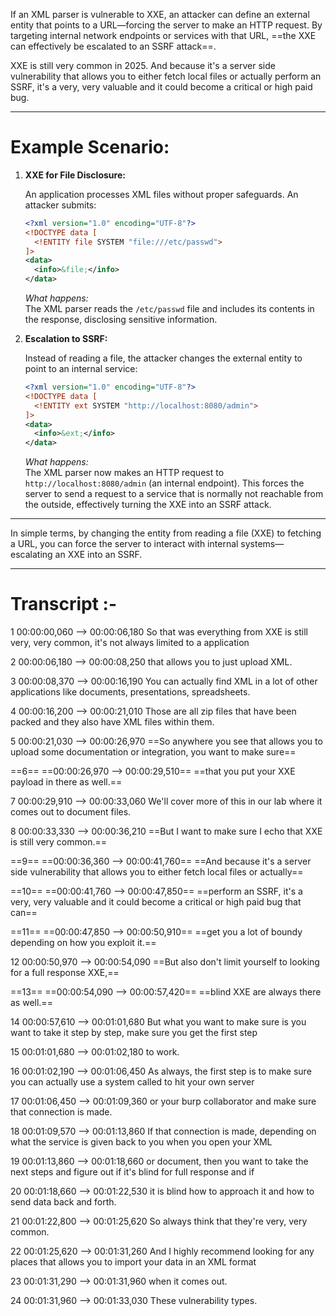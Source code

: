 
If an XML parser is vulnerable to XXE, an attacker can define an external entity that points to a URL—forcing the server to make an HTTP request. By targeting internal network endpoints or services with that URL, ==the XXE can effectively be escalated to an SSRF attack==.

XXE is still very common in 2025.
And because it's a server side vulnerability that allows you to either fetch local files or actually
perform an SSRF, it's a very, very valuable and it could become a critical or high paid bug.

---
# Example Scenario:

1. **XXE for File Disclosure:**
    
    An application processes XML files without proper safeguards. An attacker submits:
    
    ```xml
    <?xml version="1.0" encoding="UTF-8"?>
    <!DOCTYPE data [
      <!ENTITY file SYSTEM "file:///etc/passwd">
    ]>
    <data>
      <info>&file;</info>
    </data>
    ```
    
    _What happens:_  
    The XML parser reads the `/etc/passwd` file and includes its contents in the response, disclosing sensitive information.
    
2. **Escalation to SSRF:**
    
    Instead of reading a file, the attacker changes the external entity to point to an internal service:
    
    ```xml
    <?xml version="1.0" encoding="UTF-8"?>
    <!DOCTYPE data [
      <!ENTITY ext SYSTEM "http://localhost:8080/admin">
    ]>
    <data>
      <info>&ext;</info>
    </data>
    ```
    
    _What happens:_  
    The XML parser now makes an HTTP request to `http://localhost:8080/admin` (an internal endpoint). This forces the server to send a request to a service that is normally not reachable from the outside, effectively turning the XXE into an SSRF attack.
    

---

In simple terms, by changing the entity from reading a file (XXE) to fetching a URL, you can force the server to interact with internal systems—escalating an XXE into an SSRF.

---

# Transcript :-

1
00:00:00,060 --> 00:00:06,180
So that was everything from XXE is still very, very common, it's not always limited to a application

2
00:00:06,180 --> 00:00:08,250
that allows you to just upload XML.

3
00:00:08,370 --> 00:00:16,190
You can actually find XML in a lot of other applications like documents, presentations, spreadsheets.

4
00:00:16,200 --> 00:00:21,010
Those are all zip files that have been packed and they also have XML files within them.

5
00:00:21,030 --> 00:00:26,970
==So anywhere you see that allows you to upload some documentation or integration, you want to make sure==

==6==
==00:00:26,970 --> 00:00:29,510==
==that you put your XXE payload in there as well.==

7
00:00:29,910 --> 00:00:33,060
We'll cover more of this in our lab where it comes out to document files.

8
00:00:33,330 --> 00:00:36,210
==But I want to make sure I echo that XXE is still very common.==

==9==
==00:00:36,360 --> 00:00:41,760==
==And because it's a server side vulnerability that allows you to either fetch local files or actually==

==10==
==00:00:41,760 --> 00:00:47,850==
==perform an SSRF, it's a very, very valuable and it could become a critical or high paid bug that can==

==11==
==00:00:47,850 --> 00:00:50,910==
==get you a lot of boundy depending on how you exploit it.==

12
00:00:50,970 --> 00:00:54,090
==But also don't limit yourself to looking for a full response XXE,==

==13==
==00:00:54,090 --> 00:00:57,420==
 ==blind XXE  are always there as well.==

14
00:00:57,610 --> 00:01:01,680
But what you want to make sure is you want to take it step by step, make sure you get the first step

15
00:01:01,680 --> 00:01:02,180
to work.

16
00:01:02,190 --> 00:01:06,450
As always, the first step is to make sure you can actually use a system called to hit your own server

17
00:01:06,450 --> 00:01:09,360
or your burp collaborator and make sure that connection is made.

18
00:01:09,570 --> 00:01:13,860
If that connection is made, depending on what the service is given back to you when you open your XML 

19
00:01:13,860 --> 00:01:18,660
or document, then you want to take the next steps and figure out if it's blind for full response and if

20
00:01:18,660 --> 00:01:22,530
it is blind how to approach it and how to send data back and forth.

21
00:01:22,800 --> 00:01:25,620
So always think that they're very, very common.

22
00:01:25,620 --> 00:01:31,260
And I highly recommend looking for any places that allows you to import your data in an XML format

23
00:01:31,290 --> 00:01:31,960
when it comes out.

24
00:01:31,960 --> 00:01:33,030
These vulnerability types.